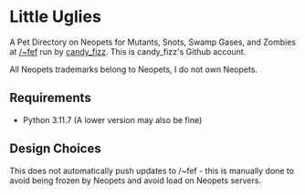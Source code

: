 # Little Uglies

A Pet Directory on Neopets for Mutants, Snots, Swamp Gases, and Zombies at [/~fef](https://www.neopets.com/~fef) run by [candy_fizz](https://www.neopets.com/userlookup.phtml?user=candy_fizz). This is candy_fizz's Github account.

All Neopets trademarks belong to Neopets, I do not own Neopets.

## Requirements

* Python 3.11.7  (A lower version may also be fine)

## Design Choices

This does not automatically push updates to /~fef - this is manually done to avoid being frozen by Neopets and avoid load on Neopets servers.